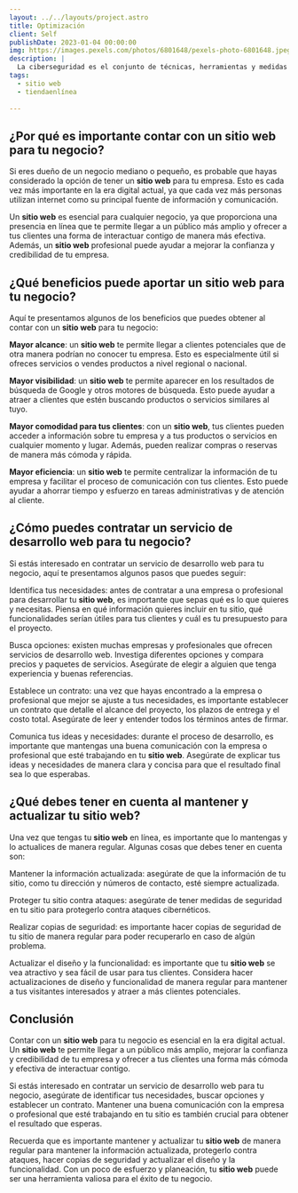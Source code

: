 ```yaml
---
layout: ../../layouts/project.astro
title: Optimización
client: Self
publishDate: 2023-01-04 00:00:00
img: https://images.pexels.com/photos/6801648/pexels-photo-6801648.jpeg?auto=compress&cs=tinysrgb&w=1260&h=750&dpr=1
description: |
  La ciberseguridad es el conjunto de técnicas, herramientas y medidas que se utilizan para proteger los sistemas informáticos y las redes de comunicaciones de los ataques maliciosos, la violación de la privacidad y la divulgación no autorizada de información. 
tags:
  - sitio web   
  - tiendaenlínea
  
---
```


## ¿Por qué es importante contar con un **sitio web** para tu negocio?
Si eres dueño de un negocio mediano o pequeño, es probable que hayas considerado la opción de tener un **sitio web** para tu empresa. Esto es cada vez más importante en la era digital actual, ya que cada vez más personas utilizan internet como su principal fuente de información y comunicación.

Un **sitio web** es esencial para cualquier negocio, ya que proporciona una presencia en línea que te permite llegar a un público más amplio y ofrecer a tus clientes una forma de interactuar contigo de manera más efectiva. Además, un **sitio web** profesional puede ayudar a mejorar la confianza y credibilidad de tu empresa.

## ¿Qué beneficios puede aportar un **sitio web** para tu negocio?
Aquí te presentamos algunos de los beneficios que puedes obtener al contar con un **sitio web** para tu negocio:

**Mayor alcance**: un **sitio web** te permite llegar a clientes potenciales que de otra manera podrían no conocer tu empresa. Esto es especialmente útil si ofreces servicios o vendes productos a nivel regional o nacional.

**Mayor visibilidad**: un **sitio web** te permite aparecer en los resultados de búsqueda de Google y otros motores de búsqueda. Esto puede ayudar a atraer a clientes que estén buscando productos o servicios similares al tuyo.

**Mayor comodidad para tus clientes**: con un **sitio web**, tus clientes pueden acceder a información sobre tu empresa y a tus productos o servicios en cualquier momento y lugar. Además, pueden realizar compras o reservas de manera más cómoda y rápida.

**Mayor eficiencia**: un **sitio web** te permite centralizar la información de tu empresa y facilitar el proceso de comunicación con tus clientes. Esto puede ayudar a ahorrar tiempo y esfuerzo en tareas administrativas y de atención al cliente.

## ¿Cómo puedes contratar un servicio de desarrollo web para tu negocio?
Si estás interesado en contratar un servicio de desarrollo web para tu negocio, aquí te presentamos algunos pasos que puedes seguir:

Identifica tus necesidades: antes de contratar a una empresa o profesional para desarrollar tu **sitio web**, es importante que sepas qué es lo que quieres y necesitas. Piensa en qué información quieres incluir en tu sitio, qué funcionalidades serían útiles para tus clientes y cuál es tu presupuesto para el proyecto.

Busca opciones: existen muchas empresas y profesionales que ofrecen servicios de desarrollo web. Investiga diferentes opciones y compara precios y paquetes de servicios. Asegúrate de elegir a alguien que tenga experiencia y buenas referencias.

Establece un contrato: una vez que hayas encontrado a la empresa o profesional que mejor se ajuste a tus necesidades, es importante establecer un contrato que detalle el alcance del proyecto, los plazos de entrega y el costo total. Asegúrate de leer y entender todos los términos antes de firmar.

Comunica tus ideas y necesidades: durante el proceso de desarrollo, es importante que mantengas una buena comunicación con la empresa o profesional que esté trabajando en tu **sitio web**. Asegúrate de explicar tus ideas y necesidades de manera clara y concisa para que el resultado final sea lo que esperabas.

## ¿Qué debes tener en cuenta al mantener y actualizar tu **sitio web**?
Una vez que tengas tu **sitio web** en línea, es importante que lo mantengas y lo actualices de manera regular. Algunas cosas que debes tener en cuenta son:

Mantener la información actualizada: asegúrate de que la información de tu sitio, como tu dirección y números de contacto, esté siempre actualizada.

Proteger tu sitio contra ataques: asegúrate de tener medidas de seguridad en tu sitio para protegerlo contra ataques cibernéticos.

Realizar copias de seguridad: es importante hacer copias de seguridad de tu sitio de manera regular para poder recuperarlo en caso de algún problema.

Actualizar el diseño y la funcionalidad: es importante que tu **sitio web** se vea atractivo y sea fácil de usar para tus clientes. Considera hacer actualizaciones de diseño y funcionalidad de manera regular para mantener a tus visitantes interesados y atraer a más clientes potenciales.

## Conclusión
  Contar con un **sitio web** para tu negocio es esencial en la era digital actual. Un **sitio web** te permite llegar a un público más amplio, mejorar la confianza y credibilidad de tu empresa y ofrecer a tus clientes una forma más cómoda y efectiva de interactuar contigo.

Si estás interesado en contratar un servicio de desarrollo web para tu negocio, asegúrate de identificar tus necesidades, buscar opciones y establecer un contrato. Mantener una buena comunicación con la empresa o profesional que esté trabajando en tu sitio es también crucial para obtener el resultado que esperas.

Recuerda que es importante mantener y actualizar tu **sitio web** de manera regular para mantener la información actualizada, protegerlo contra ataques, hacer copias de seguridad y actualizar el diseño y la funcionalidad. Con un poco de esfuerzo y planeación, tu **sitio web** puede ser una herramienta valiosa para el éxito de tu negocio.




